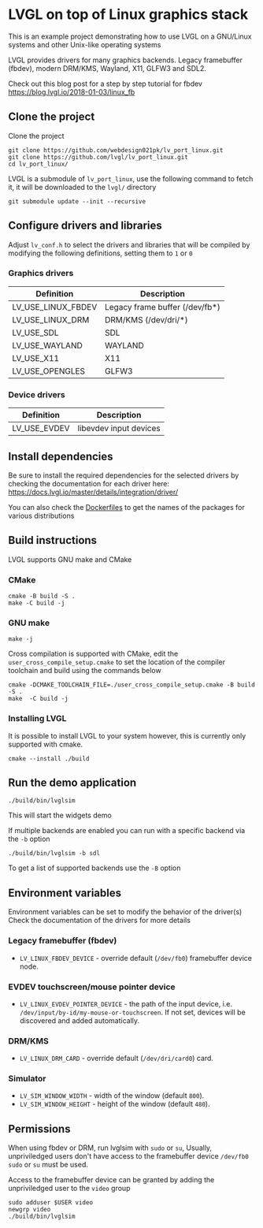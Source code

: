 # LVGL on top of Linux graphics stack

This is an example project demonstrating how to use LVGL on
a GNU/Linux systems and other Unix-like operating systems

LVGL provides drivers for many graphics backends.
Legacy framebuffer (fbdev), modern DRM/KMS, Wayland, X11, GLFW3 and SDL2.

Check out this blog post for a step by step tutorial for fbdev
https://blog.lvgl.io/2018-01-03/linux_fb

## Clone the project

Clone the project

```
git clone https://github.com/webdesign021pk/lv_port_linux.git
git clone https://github.com/lvgl/lv_port_linux.git
cd lv_port_linux/
```

LVGL is a submodule of `lv_port_linux`, use the following command
to fetch it, it will be downloaded to the `lvgl/` directory

```
git submodule update --init --recursive
```

## Configure drivers and libraries

Adjust `lv_conf.h` to select the drivers and libraries that will be compiled by
modifying the following definitions, setting them to `1` or `0`

### Graphics drivers

| Definition         | Description                             |
| ------------------ | ----------------------------------------|
| LV_USE_LINUX_FBDEV | Legacy frame buffer (/dev/fb*)          |
| LV_USE_LINUX_DRM   | DRM/KMS (/dev/dri/*)                    |
| LV_USE_SDL         | SDL                                     |
| LV_USE_WAYLAND     | WAYLAND                                 |
| LV_USE_X11         | X11                                     |
| LV_USE_OPENGLES    | GLFW3                                   |

### Device drivers

| Definition         | Description                             |
| ------------------ | ----------------------------------------|
| LV_USE_EVDEV       | libevdev input devices                  |

## Install dependencies

Be sure to install the required dependencies for the selected drivers by checking
the documentation for each driver here:
https://docs.lvgl.io/master/details/integration/driver/

You can also check the [Dockerfiles](docker/) to get the names
of the packages for various distributions

## Build instructions

LVGL supports GNU make and CMake

### CMake

```
cmake -B build -S .
make -C build -j
```

### GNU make

```
make -j
```

Cross compilation is supported with CMake, edit the `user_cross_compile_setup.cmake`
to set the location of the compiler toolchain and build using the commands below

```
cmake -DCMAKE_TOOLCHAIN_FILE=./user_cross_compile_setup.cmake -B build -S .
make  -C build -j
```

### Installing LVGL

It is possible to install LVGL to your system however, this is currently only
supported with cmake.

```
cmake --install ./build
```

## Run the demo application

```
./build/bin/lvglsim
```
This will start the widgets demo

If multiple backends are enabled you can run with a specific backend via the `-b` option

```
./build/bin/lvglsim -b sdl
```

To get a list of supported backends use the `-B` option


## Environment variables

Environment variables can be set to modify the behavior of the driver(s)
Check the documentation of the drivers for more details


### Legacy framebuffer (fbdev)

- `LV_LINUX_FBDEV_DEVICE` - override default (`/dev/fb0`) framebuffer device node.


### EVDEV touchscreen/mouse pointer device

- `LV_LINUX_EVDEV_POINTER_DEVICE` - the path of the input device, i.e.
  `/dev/input/by-id/my-mouse-or-touchscreen`. If not set, devices will
  be discovered and added automatically.

### DRM/KMS

- `LV_LINUX_DRM_CARD` - override default (`/dev/dri/card0`) card.

### Simulator

- `LV_SIM_WINDOW_WIDTH` - width of the window (default `800`).
- `LV_SIM_WINDOW_HEIGHT` - height of the window (default `480`).


## Permissions

When using fbdev or DRM, run lvglsim with `sudo` or `su`,
Usually, unpriviledged users don't have access to the framebuffer device `/dev/fb0`
`sudo` or `su` must be used.

Access to the framebuffer device can be granted by adding the unpriviledged user to the `video` group

```
sudo adduser $USER video
newgrp video
./build/bin/lvglsim
```
